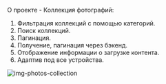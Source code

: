 О проекте - Коллекция фотографий:

1) Фильтрация коллекций с помощью категорий.
2) Поиск коллекций.
3) Пагинация.
4) Получение, пагинация через бэкенд.
5) Отображение информации о загрузке контента.
6) Адаптив под все устройства.





![img-photos-collection](https://user-images.githubusercontent.com/90722666/188815386-f2fc9d25-978e-410c-962c-8fa2fad76de0.png)
